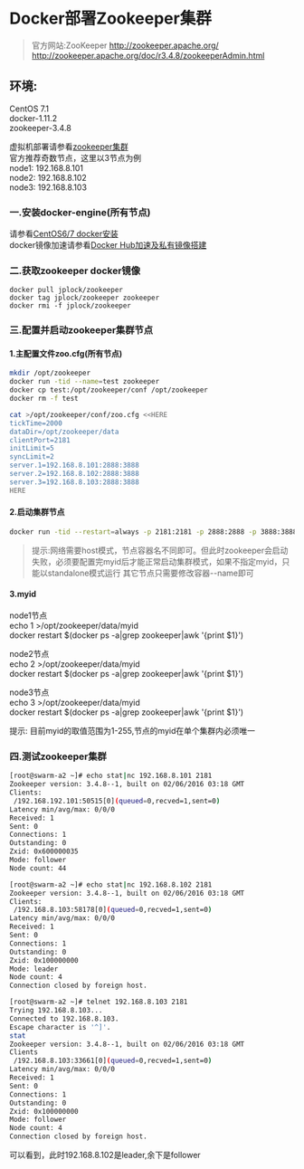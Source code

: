 # Docker部署Zookeeper集群

> 官方网站:ZooKeeper
http://zookeeper.apache.org/
http://zookeeper.apache.org/doc/r3.4.8/zookeeperAdmin.html

## 环境:
CentOS 7.1  
docker-1.11.2  
zookeeper-3.4.8  

虚拟机部署请参看[zookeeper集群](http://blog.sina.com.cn/s/blog_8ea8e9d50102wvxs.html)  
官方推荐奇数节点，这里以3节点为例  
node1: 192.168.8.101  
node2: 192.168.8.102  
node3: 192.168.8.103  


### 一.安装docker-engine(所有节点)

请参看[CentOS6/7 docker安装](http://blog.sina.com.cn/s/blog_8ea8e9d50102ww8w.html)  
docker镜像加速请参看[Docker Hub加速及私有镜像搭建](http://blog.sina.com.cn/s/blog_8ea8e9d50102ww9k.html)  

### 二.获取zookeeper docker镜像

````
docker pull jplock/zookeeper
docker tag jplock/zookeeper zookeeper
docker rmi -f jplock/zookeeper
````

### 三.配置并启动zookeeper集群节点
#### 1.主配置文件zoo.cfg(所有节点)
```bash
mkdir /opt/zookeeper
docker run -tid --name=test zookeeper
docker cp test:/opt/zookeeper/conf /opt/zookeeper
docker rm -f test

cat >/opt/zookeeper/conf/zoo.cfg <<HERE
tickTime=2000
dataDir=/opt/zookeeper/data
clientPort=2181
initLimit=5
syncLimit=2
server.1=192.168.8.101:2888:3888
server.2=192.168.8.102:2888:3888
server.3=192.168.8.103:2888:3888
HERE
```
#### 2.启动集群节点
````bash
docker run -tid --restart=always -p 2181:2181 -p 2888:2888 -p 3888:3888 --net=host --oom-kill-disable=true --memory-swappiness=1 -v /opt/zookeeper/data:/opt/zookeeper/data -v /opt/zookeeper/logs:/opt/zookeeper/logs -v /opt/zookeeper/conf:/opt/zookeeper/conf --name=zookeeper2 zookeeper
````
> 提示:网络需要host模式，节点容器名不同即可。但此时zookeeper会启动失败，必须要配置完myid后才能正常启动集群模式，如果不指定myid，只能以standalone模式运行
其它节点只需要修改容器--name即可

#### 3.myid
node1节点  
echo 1 >/opt/zookeeper/data/myid  
docker restart $(docker ps -a|grep zookeeper|awk '{print $1}')  

node2节点  
echo 2 >/opt/zookeeper/data/myid  
docker restart $(docker ps -a|grep zookeeper|awk '{print $1}')  

node3节点  
echo 3 >/opt/zookeeper/data/myid  
docker restart $(docker ps -a|grep zookeeper|awk '{print $1}')  

提示: 目前myid的取值范围为1-255,节点的myid在单个集群内必须唯一  

### 四.测试zookeeper集群

```bash
[root@swarm-a2 ~]# echo stat|nc 192.168.8.101 2181
Zookeeper version: 3.4.8--1, built on 02/06/2016 03:18 GMT
Clients:
 /192.168.192.101:50515[0](queued=0,recved=1,sent=0)
Latency min/avg/max: 0/0/0
Received: 1
Sent: 0
Connections: 1
Outstanding: 0
Zxid: 0x600000035
Mode: follower
Node count: 44

[root@swarm-a2 ~]# echo stat|nc 192.168.8.102 2181
Zookeeper version: 3.4.8--1, built on 02/06/2016 03:18 GMT
Clients:
 /192.168.8.103:58178[0](queued=0,recved=1,sent=0)
Latency min/avg/max: 0/0/0
Received: 1
Sent: 0
Connections: 1
Outstanding: 0
Zxid: 0x100000000
Mode: leader
Node count: 4
Connection closed by foreign host.

[root@swarm-a2 ~]# telnet 192.168.8.103 2181
Trying 192.168.8.103...
Connected to 192.168.8.103.
Escape character is '^]'.
stat
Zookeeper version: 3.4.8--1, built on 02/06/2016 03:18 GMT
Clients
 /192.168.8.103:33661[0](queued=0,recved=1,sent=0)
Latency min/avg/max: 0/0/0
Received: 1
Sent: 0
Connections: 1
Outstanding: 0
Zxid: 0x100000000
Mode: follower
Node count: 4
Connection closed by foreign host.

```

可以看到，此时192.168.8.102是leader,余下是follower